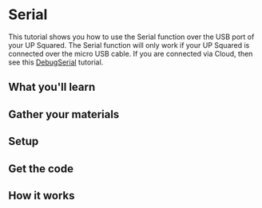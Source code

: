 # Serial
This tutorial shows you how to use the Serial function over the USB port of your UP Squared.  The Serial function will only work if your UP Squared is connected over the micro USB cable.  If you are connected via Cloud, then see this [DebugSerial](./../DebugSerial) tutorial.

## What you'll learn 

## Gather your materials

## Setup

## Get the code

## How it works
